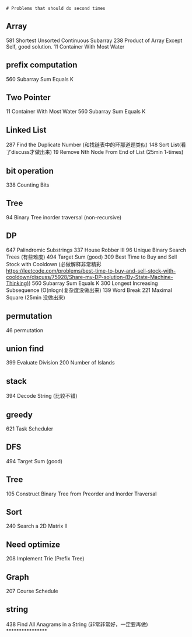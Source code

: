     # Problems that should do second times

## Array
581 Shortest Unsorted Continuous Subarray
238 Product of Array Except Self, good solution.
11 Container With Most Water

## prefix computation
560 Subarray Sum Equals K

## Two Pointer
11  Container With Most Water
560 Subarray Sum Equals K

## Linked List
287 Find the Duplicate Number (和找链表中的环那道题类似)
148 Sort List(看了discuss才做出来)
19 Remove Nth Node From End of List (25min 1-times)

## bit operation
338 Counting Bits

## Tree
94 Binary Tree inorder traversal (non-recursive)

## DP
647 Palindromic Substrings
337 House Robber III
96 Unique Binary Search Trees (有些难度)
494 Target Sum (good)
309 Best Time to Buy and Sell Stock with Cooldown (必做解释非常精彩 https://leetcode.com/problems/best-time-to-buy-and-sell-stock-with-cooldown/discuss/75928/Share-my-DP-solution-(By-State-Machine-Thinking))
560 Subarray Sum Equals K
300 Longest Increasing Subsequence (O(nlogn)复杂度没做出来)
139 Word Break
221 Maximal Square (25min 没做出来)


## permutation 
46 permutation

## union find
399 Evaluate Division 
200 Number of Islands

## stack
394 Decode String (比较不错)

## greedy
621 Task Scheduler

## DFS
494 Target Sum (good)

## Tree 
105 Construct Binary Tree from Preorder and Inorder Traversal

## Sort
240 Search a 2D Matrix II

## Need optimize
208 Implement Trie (Prefix Tree)

## Graph
207 Course Schedule

## string
438 Find All Anagrams in a String (非常非常好，一定要再做) ****************

## 